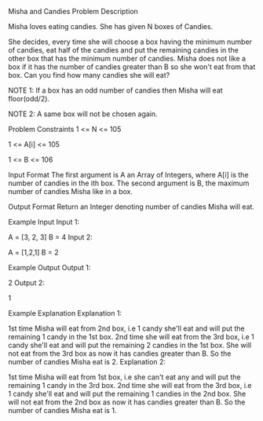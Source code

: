Misha and Candies
Problem Description

Misha loves eating candies. She has given N boxes of Candies.

She decides, every time she will choose a box having the minimum number of candies, eat half of the candies and put the remaining candies in the other box that has the minimum number of candies.
Misha does not like a box if it has the number of candies greater than B so she won't eat from that box. Can you find how many candies she will eat?

NOTE 1: If a box has an odd number of candies then Misha will eat floor(odd/2).

NOTE 2: A same box will not be chosen again.



Problem Constraints
1 <= N <= 105

1 <= A[i] <= 105

1 <= B <= 106



Input Format
The first argument is A an Array of Integers, where A[i] is the number of candies in the ith box.
The second argument is B, the maximum number of candies Misha like in a box.



Output Format
Return an Integer denoting number of candies Misha will eat.



Example Input
Input 1:

A = [3, 2, 3]
B = 4
Input 2:

A = [1,2,1]
B = 2


Example Output
Output 1:

2
Output 2:

1


Example Explanation
Explanation 1:

1st time Misha will eat from 2nd box, i.e 1 candy she'll eat and will put the remaining 1 candy in the 1st box.
2nd time she will eat from the 3rd box, i.e 1 candy she'll eat and will put the remaining 2 candies in the 1st box.
She will not eat from the 3rd box as now it has candies greater than B.
So the number of candies Misha eat is 2.
Explanation 2:

1st time Misha will eat from 1st box, i.e she can't eat any and will put the remaining 1 candy in the 3rd box.
2nd time she will eat from the 3rd box, i.e 1 candy she'll eat and will put the remaining 1 candies in the 2nd box.
She will not eat from the 2nd box as now it has candies greater than B.
So the number of candies Misha eat is 1.